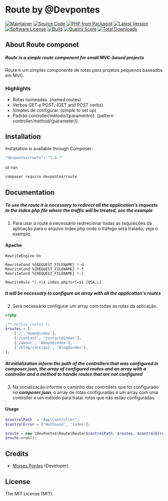 # Route by @Devpontes

[![Maintainer](https://img.shields.io/badge/maintainer-@moi.pontes-blue.svg?style=flat-square)](https://instagram.com/moi.pontes)
[![Source Code](https://img.shields.io/badge/source-moisespontes/route-blue.svg?style=flat-square)](https://github.com/moisespontes/route)
[![PHP from Packagist](https://img.shields.io/packagist/php-v/devpontes/route.svg?style=flat-square)](https://packagist.org/packages/devpontes/route)
[![Latest Version](https://img.shields.io/github/release/moisespontes/route.svg?style=flat-square)](https://github.com/moisespontes/route/releases)
[![Software License](https://img.shields.io/badge/license-MIT-brightgreen.svg?style=flat-square)](LICENSE)
[![Build](https://img.shields.io/scrutinizer/build/g/moisespontes/route.svg?style=flat-square)](https://scrutinizer-ci.com/g/moisespontes/route)
[![Quality Score](https://img.shields.io/scrutinizer/g/moisespontes/route.svg?style=flat-square)](https://scrutinizer-ci.com/g/moisespontes/route)
[![Total Downloads](https://img.shields.io/packagist/dt/devpontes/route.svg?style=flat-square)](https://packagist.org/packages/devpontes/route)

## About Route componet

##### Route is a simple route component for small MVC-based projects

Route é um simples componente de rotas para projetos pequenos baseados em MVC.

### Highlights

- Rotas nomeadas. (named routes)
- Verbos GET e POST. (GET and POST verbs)
- Simples de configurar. (simple to set up)
- Padrão controller/método/{paramentro}. (pattern controller/method/{parameter}).

## Installation

Installation is available through Composer:

```bash
"devpontes/route": "1.0.*"
```

or run

```bash
composer require devpontes/route
```

## Documentation

##### To use the route it is necessary to redirect all the application's requests to the index.php file where the traffic will be treated, see the example

1. Para usar o route é necessário redirecionar todas as requisições da aplicação para o arquivo index.php onde o tráfego será tratado, veja o exemplo.

#### Apache

```apacheconfig
RewriteEngine On

RewriteCond %{REQUEST_FILENAME} !-d
RewriteCond %{REQUEST_FILENAME} !-f
RewriteCond %{REQUEST_FILENAME} !-l

RewriteRule ^(.+)$ index.php?url=$1 [QSA,L]
```

##### It will be necessary to configure an array with all the application's routes

2. Será necessário configurar um array com todas as rotas da aplicação.

```php
<?php

/** Define routes */
$routes = [
    ['/','Home@index'],
    ['/contact', 'Contact@index'],
    ['/about', 'About@index'],
    ['/blog/{artigo}', 'Blog@index'],
];
```

##### At initialization inform the path of the controllers that was configured in **_composer.json_**, the array of configured routes and an array with a controller and a method to handle routes that are not configured

3. Na inicialização informe o caminho das controllers que foi configurado no **_composer.json_**, o array de rotas configuradas e um array com uma controller e um método para tratar rotas que não estão configuradas.

#### Usage

```php
$controlPath  = "App\Controller";
$controlError = ['NotFound', 'index'];

$route = new \DevPontes\Route\Route($controlPath, $routes, $controlError);
$route->run();
```

## Credits

- [Moises Pontes](https://github.com/moisespontes) (Developer)

## License

The MIT License (MIT).
